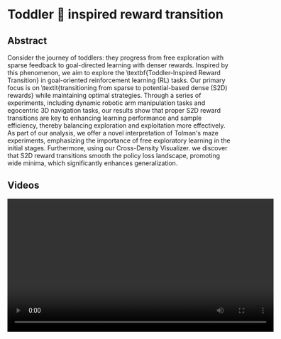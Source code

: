# Toddler 👶 inspired reward transition

## Abstract

Consider the journey of toddlers: they progress from free exploration with sparse feedback to goal-directed learning with denser rewards. Inspired by this phenomenon, we aim to explore the \textbf{Toddler-Inspired Reward Transition} in goal-oriented reinforcement learning (RL) tasks. Our primary focus is on \textit{transitioning from sparse to potential-based dense (S2D) rewards} while maintaining optimal strategies. Through a series of experiments, including dynamic robotic arm manipulation tasks and egocentric 3D navigation tasks, our results show that proper S2D reward transitions are key to enhancing learning performance and sample efficiency, thereby balancing exploration and exploitation more effectively. As part of our analysis, we offer a novel interpretation of Tolman's maze experiments, emphasizing the importance of free exploratory learning in the initial stages. Furthermore, using our Cross-Density Visualizer. we discover that S2D reward transitions smooth the policy loss landscape, promoting wide minima, which significantly enhances generalization.

## Videos

<div align="center">
    <video width="600" controls>
        <source src="https://github.com/Frankpark/Toddler-Inspired-Reward-Transition/raw/main/docs/assets/videos/s2d.mp4" type="video/mp4">
        Your browser does not support the video tag.
    </video>
</div>